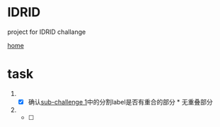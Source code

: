 # IDRID
project for IDRID challange

[home](https://idrid.grand-challenge.org/home/)

# task

1. - [x] 确认[sub-challenge 1](https://idrid.grand-challenge.org/home/)中的分割label是否有重合的部分
            * 无重叠部分
2. - [ ]